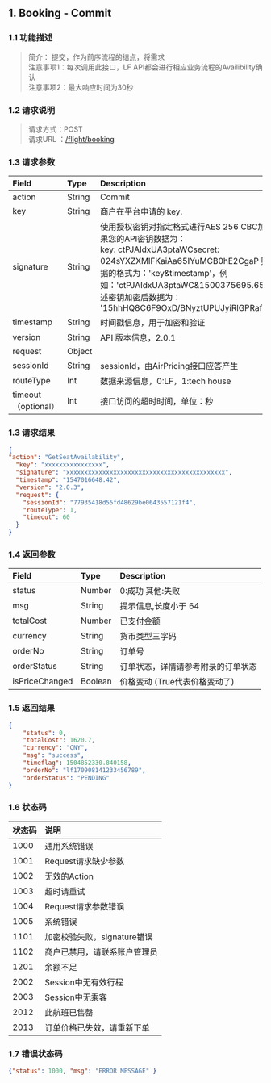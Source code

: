 <style>
    .ar{padding-left:20px;}
    .op{margin-left:30px;}
</style>
## 1. Booking - Commit

### 1.1 功能描述
>简介： 提交，作为前序流程的结点，将需求<br>
 注意事项1：每次调用此接口，LF API都会进行相应业务流程的Availibility确认 <br>
 注意事项2：最大响应时间为30秒<br>

### 1.2 请求说明
> 请求方式：POST<br>
请求URL ：[/flight/booking](#)

### 1.3 请求参数
Field       |Type       |Description
:------------|:-----------|:-----------
action	|String	|Commit
key	|String	|商户在平台申请的 key.
signature	|String |使用授权密钥对指定格式进行AES 256 CBC加密的数据，如果您的API密钥数据为：<br> key: ctPJAIdxUA3ptaWCsecret: 024sYXZXMlFKaiAa65IYuMCB0hE2CgaP 则需要加密数据的格式为：'key&timestamp'，例如：'ctPJAIdxUA3ptaWC&1500375695.65'，那么使用上述密钥加密后数据为： '15hhHQ8C6F9OxD/BNyztUPUJyiRlGPRafEkcI6q2E5Y='
timestamp	|String	|时间戳信息，用于加密和验证
version	|String	|API 版本信息，2.0.1
request	|Object	
  sessionId	|String	|sessionId，由AirPricing接口应答产生
  routeType |Int    |数据来源信息，0:LF，1:tech house
  timeout（optional）	|Int	|接口访问的超时时间，单位：秒

### 1.3 请求结果
```json
{
"action": "GetSeatAvailability",
  "key": "xxxxxxxxxxxxxxxx",
  "signature": "xxxxxxxxxxxxxxxxxxxxxxxxxxxxxxxxxxxxxxxxxxxx",
  "timestamp": "1547016648.42",
  "version": "2.0.3",
  "request": {
    "sessionId": "77935418d55fd48629be0643557121f4",
    "routeType": 1,
    "timeout": 60
  }
}
```
### 1.4 返回参数
Field       |Type       |Description
:------------|:-----------|:-----------
status	|Number	|0:成功 其他:失败
msg	|String	|提示信息,长度小于 64
totalCost	|Number	|已支付金额
currency	|String	|货币类型三字码
orderNo	|String	|订单号
orderStatus	|String	|订单状态，详情请参考附录的订单状态
isPriceChanged	|Boolean	|价格变动 (True代表价格变动了)


       
### 1.5 返回结果
```json
{
    "status": 0,
    "totalCost": 1620.7,
    "currency": "CNY",
    "msg": "success",
    "timeflag": 1504852330.840158,
    "orderNo": "lf170908141233456789",
    "orderStatus": "PENDING"
}
```

### 1.6 状态码
状态码       |说明
:------------|:-----------
1000	|通用系统错误
1001	|Request请求缺少参数
1002	|无效的Action
1003	|超时请重试
1004	|Request请求参数错误
1005	|系统错误
1101	|加密校验失败，signature错误
1102	|商户已禁用，请联系账户管理员
1201	|余额不足
2002	|Session中无有效行程
2003	|Session中无乘客
2012	|此航班已售罄
2013	|订单价格已失效，请重新下单
### 1.7 错误状态码
```json
{"status": 1000, "msg": "ERROR MESSAGE" }
``` 
